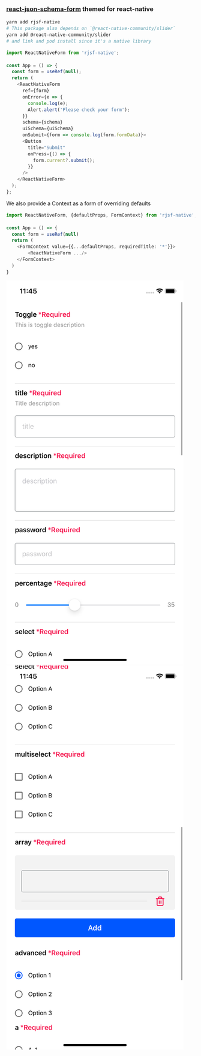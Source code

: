 ### [react-json-schema-form](https://github.com/rjsf-team/react-jsonschema-form) themed for react-native

```bash
yarn add rjsf-native
# This package also depends on `@react-native-community/slider`
yarn add @react-native-community/slider
# and link and pod install since it's a native library
```

```typescript
import ReactNativeForm from 'rjsf-native';

const App = () => {
  const form = useRef(null);
  return (
    <ReactNativeForm
      ref={form}
      onError={e => {
        console.log(e);
        Alert.alert('Please check your form');
      }}
      schema={schema}
      uiSchema={uiSchema}
      onSubmit={form => console.log(form.formData)}>
      <Button
        title="Submit"
        onPress={() => {
          form.current?.submit();
        }}
      />
    </ReactNativeForm>
  );
};
```

We also provide a Context as a form of overriding defaults

```typescript
import ReactNativeForm, {defaultProps, FormContext} from 'rjsf-native';

const App = () => {
  const form = useRef(null)
  return (
    <FormContext value={{...defaultProps, requiredTitle: '*'}}>
        <ReactNativeForm .../>
    </FormContext>
  )
}
```

![](./docs/Simulator%20Screen%20Shot%20-%20iPhone%2011%20-%202020-01-03%20at%2011.45.00.png)
![](./docs/Simulator%20Screen%20Shot%20-%20iPhone%2011%20-%202020-01-03%20at%2011.45.04.png)
